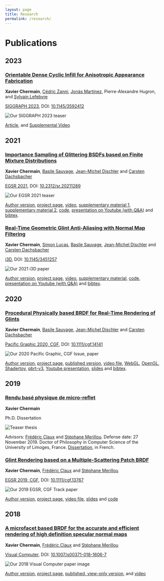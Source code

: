 ```yaml
---
layout: page
title: Research
permalink: /research/
---
```



# Publications

## 2023

### [Orientable Dense Cyclic Infill for Anisotropic Appearance Fabrication]({{site.baseurl}}/fdm_aa/)

**Xavier Chermain**, [Cédric Zanni](https://members.loria.fr/CZanni/), [Jonàs Martínez](https://sites.google.com/site/jonasmartinezbayona/), Pierre-Alexandre Hugron, and [Sylvain Lefebvre](https://www.antexel.com/sylefeb/research)

[SIGGRAPH 2023](https://s2023.siggraph.org/), DOI: [10.1145/3592412](https://doi.org/10.1145/3592412)

![Our SIGGRAPH 2023 teaser]({{site.baseurl}}/data/img/Chermain2023Teaser.png)

[Article]({{site.baseurl}}/data/pdf/Chermain2023Orientable.pdf), and [Supplemental Video](https://youtu.be/aUDzZrlRnNU)

## 2021

### [Importance Sampling of Glittering BSDFs based on Finite Mixture Distributions]({{site.baseurl}}/importance_sampling_glint/)

**Xavier Chermain**, [Basile Sauvage](https://igg.icube.unistra.fr/index.php/Basile_Sauvage), [Jean-Michel Dischler](https://dpt-info.u-strasbg.fr/~dischler/) and [Carsten Dachsbacher](https://cg.ivd.kit.edu/english/dachsbacher/)

[EGSR 2021](https://egsr.eu/2021/), DOI: [10.2312/sr.20211289](https://doi.org/10.2312/sr.20211289)

![Our EGSR 2021 teaser]({{site.baseurl}}/data/img/Chermain2021ImportanceSampling.png)

[Author version]({{site.baseurl}}/data/pdf/Chermain2021ImportanceSampling.pdf), [project page]({{site.baseurl}}/importance_sampling_glint/), [video](https://drive.google.com/file/d/15orwWKInCu6wblrcKzz4CKpZZojuzWPT/view?usp=sharing), [supplementary material 1]({{site.baseurl}}/data/pdf/Chermain2021ImportanceSamplingSupplemental1.pdf),  [supplementary material 2]({{site.baseurl}}/data/pdf/Chermain2021ImportanceSamplingSupplemental2.pdf), [code](https://github.com/ASTex-ICube/importance_sampling_glint), [presentation on Youtube (with Q&A)](https://youtu.be/iETDEkcRI8M?t=1029) and [bibtex]({{site.baseurl}}/data/bibtex/Chermain2021ImportanceSampling.txt).

### [Real-Time Geometric Glint Anti-Aliasing with Normal Map Filtering]({{site.baseurl}}/glint_anti_aliasing/)

**Xavier Chermain**, [Simon Lucas](https://simon-lucas.fr/), [Basile Sauvage](https://igg.icube.unistra.fr/index.php/Basile_Sauvage), [Jean-Michel Dischler](https://dpt-info.u-strasbg.fr/~dischler/) and [Carsten Dachsbacher](https://cg.ivd.kit.edu/english/dachsbacher/)

[i3D](http://i3dsymposium.github.io/2021/index.html), DOI: [10.1145/3451257](https://doi.org/10.1145/3451257)

![Our 2021 i3D paper]({{site.baseurl}}/data/img/i3D2021.png)

[Author version]({{site.baseurl}}/data/pdf/Chermain2021RealTime.pdf), [project page]({{site.baseurl}}/glint_anti_aliasing/), [video](https://drive.google.com/file/d/1ibMFMDC_eYOp7E7moFwiC3G_bolYhkA1/view?usp=sharing), [supplementary material]({{site.baseurl}}/data/pdf/Chermain2021RealTimeSupplemental.pdf), [code](https://github.com/ASTex-ICube/aa_real_time_glint), [presentation on Youtube (with Q&A)](https://youtu.be/dwi5qJ6oPjE?t=4269) and [bibtex]({{site.baseurl}}/data/bibtex/Chermain2021RealTime.txt).

## 2020

### [Procedural Physically based BRDF for Real-Time Rendering of Glints]({{site.baseurl}}/real_time_glint/)

**Xavier Chermain**, [Basile Sauvage](https://igg.icube.unistra.fr/index.php/Basile_Sauvage), [Jean-Michel Dischler](https://dpt-info.u-strasbg.fr/~dischler/) and [Carsten Dachsbacher](https://cg.ivd.kit.edu/english/dachsbacher/)

[Pacific Graphic 2020, CGF](https://pg2021.org/), DOI: [10.1111/cgf.14141](https://doi.org/10.1111/cgf.14141)

![Our 2020 Pacific Graphic, CGF Issue, paper]({{site.baseurl}}/data/img/Chermain2020ProceduralTeaser.png)

[Author version]({{site.baseurl}}/data/pdf/Chermain2020Procedural.pdf), [project page]({{site.baseurl}}/real_time_glint/), [published version](https://doi.org/10.1111/cgf.14141), [video file](https://drive.google.com/file/d/1IiKbuvoVmccRpcmvsdao_GJVVMtXJg_p/view?usp=sharing), [WebGL](http://igg.unistra.fr/People/reproctex/Demos/Real_Time_Glint/), [OpenGL](https://github.com/ASTex-ICube/real_time_glint), [Shadertoy](https://www.shadertoy.com/view/wstcRH), [pbrt-v3](https://github.com/ASTex-ICube/importance_sampling_glint), [Youtube presentation](https://youtu.be/PWhf5Lp8ZHo), [slides]({{site.baseurl}}/data/pdf/Chermain2020ProceduralSlides.pdf) and [bibtex]({{site.baseurl}}/data/bibtex/Chermain2020ProceduralBibtex.txt).

## 2019

### [Rendu basé physique de micro-reflet]({{site.baseurl}}/phd_dissertation/)

**Xavier Chermain**

Ph.D. Dissertation

![Teaser thesis]({{site.baseurl}}/data/img/Chermain2019Rendu.png)

Advisors: [Frédéric Claux](http://www.unilim.fr/pages_perso/frederic.claux/) and [Stéphane Merillou](http://www.unilim.fr/pages_perso/stephane.merillou/). Defense date: 27 November 2019. Doctor of Philosophy in Computer Science of the University of Limoges, France. [Dissertation](https://drive.google.com/file/d/1i72HQVgKEBGAhmvtHJXeqkOGiZgEk3bH/view?usp=sharing), in French.

### [Glint Rendering based on a Multiple-Scattering Patch BRDF]({{site.baseurl}}/ms_glints/)

**Xavier Chermain**, [Frédéric Claux](http://www.unilim.fr/pages_perso/frederic.claux/index.html) and [Stéphane Merillou](http://www.unilim.fr/pages_perso/stephane.merillou/)

[EGSR 2019, CGF], DOI: [10.1111/cgf.13767](https://doi.org/10.1111/cgf.13767)

![Our 2019 EGSR, CGF Track paper]({{site.baseurl}}/data/img/Chermain2019Glint.png)

[Author version]({{site.baseurl}}/data/pdf/Chermain2019Glint.pdf), [project page]({{site.baseurl}}/ms_glints/), [video file](https://drive.google.com/file/d/1rso4I6UNYxjq5K5DA3WxUVIebYOU0A1L/view?usp=sharing), [slides](https://drive.google.com/file/d/1V4tLT3Y5PvddguqA0Zxpb3sfma8ILC2-/view?usp=sharing) and [code](https://drive.google.com/file/d/1NCz8GUDxhYkRkGnReBxNOZYNaftqE8Sn/view?usp=sharing)

## 2018

### [A microfacet based BRDF for the accurate and efficient rendering of high definition specular normal maps]({{site.baseurl}}/glints/)

**Xavier Chermain**, [Frédéric Claux](http://www.unilim.fr/pages_perso/frederic.claux/index.html) and [Stéphane Merillou](http://www.unilim.fr/pages_perso/stephane.merillou/)

[Visual Computer], DOI: [10.1007/s00371-018-1606-7](https://doi.org/10.1007/s00371-018-1606-7)

![Our 2018 Visual Computer paper image]({{site.baseurl}}/data/img/Chermain2018AMicrofacet.png)

[Author version](https://drive.google.com/file/d/1JcfiksYqxI0XQ3CNV2E2gD4G2nGVf1Bb/view?usp=sharing), [project page]({{site.baseurl}}/glints/), [published, view-only version](https://rdcu.be/baa11), 
and [video](https://drive.google.com/file/d/1fs3Y9WlUNfyRhGnf4pIJdtTumhN4XQPm/view?usp=sharing)

[Visual Computer]: https://link.springer.com/journal/371

[EGSR 2019, CGF]: http://egsr2019.icube.unistra.fr/program.html